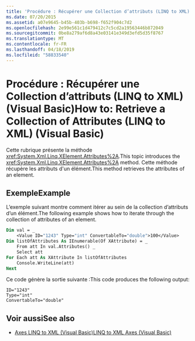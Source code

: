 ```yaml
---
title: 'Procédure : Récupérer une Collection d’attributs (LINQ to XML) (Visual Basic)'
ms.date: 07/20/2015
ms.assetid: a07e9645-b45b-403b-b698-f652f904c7d2
ms.openlocfilehash: 2e99e561c1d479412c7c5cd2a19563446b872049
ms.sourcegitcommit: 0be8a279af6d8a43e03141e349d3efd5d35f8767
ms.translationtype: MT
ms.contentlocale: fr-FR
ms.lasthandoff: 04/18/2019
ms.locfileid: "58833540"
---
```

# <a name="how-to-retrieve-a-collection-of-attributes-linq-to-xml-visual-basic"></a><span data-ttu-id="9e321-102">Procédure : Récupérer une Collection d’attributs (LINQ to XML) (Visual Basic)</span><span class="sxs-lookup"><span data-stu-id="9e321-102">How to: Retrieve a Collection of Attributes (LINQ to XML) (Visual Basic)</span></span>
<span data-ttu-id="9e321-103">Cette rubrique présente la méthode <xref:System.Xml.Linq.XElement.Attributes%2A>.</span><span class="sxs-lookup"><span data-stu-id="9e321-103">This topic introduces the <xref:System.Xml.Linq.XElement.Attributes%2A> method.</span></span> <span data-ttu-id="9e321-104">Cette méthode récupère les attributs d'un élément.</span><span class="sxs-lookup"><span data-stu-id="9e321-104">This method retrieves the attributes of an element.</span></span>  
  
## <a name="example"></a><span data-ttu-id="9e321-105">Exemple</span><span class="sxs-lookup"><span data-stu-id="9e321-105">Example</span></span>  
 <span data-ttu-id="9e321-106">L’exemple suivant montre comment itérer au sein de la collection d’attributs d’un élément.</span><span class="sxs-lookup"><span data-stu-id="9e321-106">The following example shows how to iterate through the collection of attributes of an element.</span></span>  
  
```vb  
Dim val = _  
    <Value ID="1243" Type="int" ConvertableTo="double">100</Value>  
Dim listOfAttributes As IEnumerable(Of XAttribute) = _  
    From att In val.Attributes() _  
    Select att  
For Each att As XAttribute In listOfAttributes  
    Console.WriteLine(att)  
Next  
```  
  
 <span data-ttu-id="9e321-107">Ce code génère la sortie suivante :</span><span class="sxs-lookup"><span data-stu-id="9e321-107">This code produces the following output:</span></span>  
  
```  
ID="1243"  
Type="int"  
ConvertableTo="double"  
```  
  
## <a name="see-also"></a><span data-ttu-id="9e321-108">Voir aussi</span><span class="sxs-lookup"><span data-stu-id="9e321-108">See also</span></span>

- [<span data-ttu-id="9e321-109">Axes LINQ to XML (Visual Basic)</span><span class="sxs-lookup"><span data-stu-id="9e321-109">LINQ to XML Axes (Visual Basic)</span></span>](../../../../visual-basic/programming-guide/concepts/linq/linq-to-xml-axes.md)
